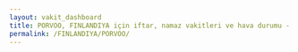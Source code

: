 ```yaml
---
layout: vakit_dashboard
title: PORVOO, FINLANDIYA için iftar, namaz vakitleri ve hava durumu - ilçe/eyalet seç
permalink: /FINLANDIYA/PORVOO/
---
```


<script type="text/javascript">
  var GLOBAL_COUNTRY = 'FINLANDIYA';
  var GLOBAL_CITY = 'PORVOO';
  var GLOBAL_STATE = '';
  var lat = 72;
  var lon = 21;
</script>
